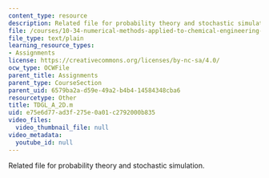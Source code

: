 ```yaml
---
content_type: resource
description: Related file for probability theory and stochastic simulation.
file: /courses/10-34-numerical-methods-applied-to-chemical-engineering-fall-2005/e75e6d77ad3f275e0a01c2792000b835_TDGL_A_2D.m
file_type: text/plain
learning_resource_types:
- Assignments
license: https://creativecommons.org/licenses/by-nc-sa/4.0/
ocw_type: OCWFile
parent_title: Assignments
parent_type: CourseSection
parent_uid: 6579ba2a-d59e-49a2-b4b4-14584348cba6
resourcetype: Other
title: TDGL_A_2D.m
uid: e75e6d77-ad3f-275e-0a01-c2792000b835
video_files:
  video_thumbnail_file: null
video_metadata:
  youtube_id: null
---
```

Related file for probability theory and stochastic simulation.